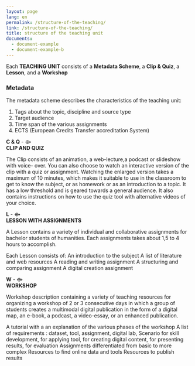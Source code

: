 ```yaml
---
layout: page
lang: en
permalink: /structure-of-the-teaching/
link: /structure-of-the-teaching/
title: structure of the teaching unit
documents:
  - document-example
  - document-example-b
---
```

 

Each **TEACHING UNIT** consists of a **Metadata Scheme**, a **Clip & Quiz**,  a **Lesson**, and a **Workshop** 

<!-- more -->

### Metadata   

The metadata scheme describes the characteristics of the teaching unit:
1. Tags about the topic, discipline and source type
2. Target audience
3. Time span of the various assignments 
4. ECTS (European Credits Transfer accreditation System) 



**C & Q** - ⟴    
**CLIP AND QUIZ** 

The Clip consists of an animation, a web-lecture,a podcast or slideshow with voice- over. You can also choose to watch an interactive version of the clip with a quiz or assignment. Watching the enlarged version takes a maximum of 10 minutes, which makes it suitable  to use in the classroom to get to  know the subject, or as homework or as an introduction to a topic. It has a low threshold and is geared towards a general audience. It also contains instructions on how to use the quiz tool with alternative videos of your choice. 


**L**  - ⟴    
**LESSON WITH ASSIGNMENTS**  


A Lesson contains a variety of individual and collaborative assignments for bachelor students of humanities. Each assignments takes about 1,5 to 4 hours to accomplish. 

Each Lesson consists of:
An introduction to the subject 
A list of literature and web resources
A reading and writing assignment
A structuring and comparing assignment 
A  digital creation assignment 


**W** - ⟴    
**WORKSHOP** 

Workshop description containing a variety of teaching resources for organizing a workshop of 2 or 3 consecutive days in which a group of students creates a multimodal digital publication in the form of a digital map, an e-book, a podcast, a video-essay, or an enhanced publication. 

A tutorial with a an explanation of the various phases of the workshop 
A list of requirements : dataset, tool, assignment, digital lab,
Scenario for skill development, for applying tool, for creating digital content, for presenting results, for evaluation
Assignments differentiated from basic to more complex 
Resources to find online data and tools 
Resources to publish results 



